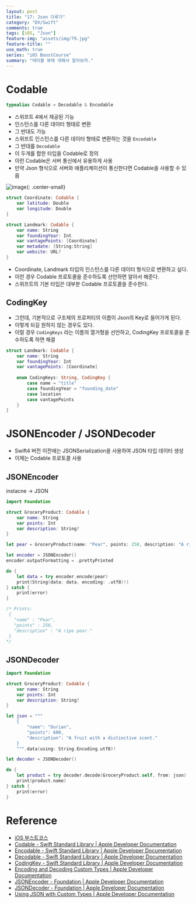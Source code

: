 ```yaml
---
layout: post
title: "17: Json 다루기"
category: "DV/Swift"
comments: true
tags: [iOS, "Json"]
feature-img: "assets/img/79.jpg"
feature-title: ""
use_math: true
series: "iOS BoostCourse"
summary: "테이블 뷰에 대해서 알아보자."
---
```



# Codable

```swift
typealias Codable = Decodable & Encodable
```

* 스위프트 4에서 제공된 기능
* 인스턴스를 다른 데이터 형태로 변환
* 그 반대도 가능
* 스위프트 인스턴스를 다른 데이터 형태로 변환하는 것을 `Encodable`
* 그 반대를 `Decodable`
* 이 두개를 합한 타입을 Codable로 정의
* 이런 Codable은 서버 통신에서 유용하게 사용
* 만약 Json 형식으로 서버와 애플리케이션이 통신한다면 Codable을 사용할 수 있음

![image](https://user-images.githubusercontent.com/37871541/124465853-df0c6680-ddd0-11eb-9620-ba5180494493.png){: .center-small}

```swift
struct Coordinate: Codable {
    var latitude: Double
    var longitude: Double
}

struct Landmark: Codable {
    var name: String
    var foundingYear: Int
    var vantagePoints: [Coordinate]
    var metadate: [String:String]
    var website: URL?
}
```

* Coordinate, Landmark 타입의 인스턴스를 다른 데이터 형식으로 변환하고 싶다.
* 이런 경우 Codable 프로토콜을 준수하도록 선언하면 알아서 해준다.
* 스위프트의 기본 타입은 대부분 Codable 프로토콜을 준수한다.


## CodingKey

* 그런데, 기본적으로 구조체의 프로퍼티의 이름이 Json의 Key로 들어가게 된다.
* 이렇게 되길 원하지 않는 경우도 있다.
* 이럴 경우 `CodingKeys` 라는 이름의 열거형을 선언하고, CodingKey 프로토콜을 준수하도록 하면 해결

```swift
struct Landmark: Codable {
    var name: String
    var foundingYear: Int
    var vantagePoints: [Coordinate]
    
    enum CodingKeys: String, CodingKey {
        case name = "title"
        case foundingYear = "founding_date"
        case location
        case vantagePoints
    }
}
```


# JSONEncoder / JSONDecoder

* Swift4 버전 이전에는 JSONSerialization을 사용하여 JSON 타입 데이터 생성
* 이제는 Codable 프로토콜 사용


## JSONEncoder

instacne -> JSON

```swift
import Foundation

struct GroceryProduct: Codable {
    var name: String
    var points: Int
    var description: String?
}

let pear = GroceryProduct(name: "Pear", points: 250, description: "A ripe pear.")

let encoder = JSONEncoder()
encoder.outputFormatting = .prettyPrinted

do {
    let data = try encoder.encode(pear)
    print(String(data: data, encoding: .utf8)!)
} catch {
    print(error)
}

/* Prints:
 {
   "name" : "Pear",
   "points" : 250,
   "description" : "A ripe pear."
 }
*/
```

## JSONDecoder

```swift
import Foundation

struct GroceryProduct: Codable {
    var name: String
    var points: Int
    var description: String?
}

let json = """
    {
        "name": "Durian",
        "points": 600,
        "description": "A fruit with a distinctive scent."
    }
    """.data(using: String.Encoding.utf8)!

let decoder = JSONDecoder()

do {
    let product = try decoder.decode(GroceryProduct.self, from: json)
    print(product.name)
} catch {
    print(error)
}

```


# Reference

* [iOS 부스트코스](https://www.boostcourse.org/mo326/lecture/16893?isDesc=false)
* [Codable - Swift Standard Library | Apple Developer Documentation](https://developer.apple.com/documentation/swift/codable)
* [Encodable - Swift Standard Library | Apple Developer Documentation](https://developer.apple.com/documentation/swift/encodable)
* [Decodable - Swift Standard Library | Apple Developer Documentation](https://developer.apple.com/documentation/swift/decodable)
* [CodingKey - Swift Standard Library | Apple Developer Documentation](https://developer.apple.com/documentation/swift/codingkey)
* [Encoding and Decoding Custom Types | Apple Developer Documentation](https://developer.apple.com/documentation/foundation/archives_and_serialization/encoding_and_decoding_custom_types)
* [JSONEncoder - Foundation | Apple Developer Documentation](https://developer.apple.com/documentation/foundation/jsonencoder)
* [JSONDecoder - Foundation | Apple Developer Documentation](https://developer.apple.com/documentation/foundation/jsondecoder)
* [Using JSON with Custom Types | Apple Developer Documentation](https://developer.apple.com/documentation/foundation/archives_and_serialization/using_json_with_custom_types)
